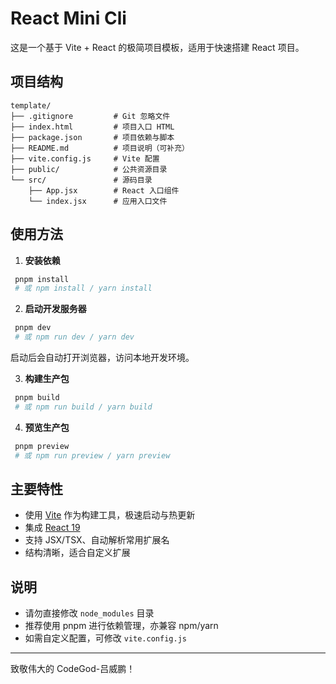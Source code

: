# React Mini Cli

这是一个基于 Vite + React 的极简项目模板，适用于快速搭建 React 项目。

## 项目结构

```plaintext
template/
├── .gitignore         # Git 忽略文件
├── index.html         # 项目入口 HTML
├── package.json       # 项目依赖与脚本
├── README.md          # 项目说明（可补充）
├── vite.config.js     # Vite 配置
├── public/            # 公共资源目录
└── src/               # 源码目录
    ├── App.jsx        # React 入口组件
    └── index.jsx      # 应用入口文件
```

## 使用方法

1. **安装依赖**

```bash
 pnpm install
 # 或 npm install / yarn install
```

2. **启动开发服务器**

```bash
 pnpm dev
 # 或 npm run dev / yarn dev
```

启动后会自动打开浏览器，访问本地开发环境。

3. **构建生产包**

```bash
 pnpm build
 # 或 npm run build / yarn build
```

4. **预览生产包**

```bash
 pnpm preview
 # 或 npm run preview / yarn preview
```

## 主要特性

- 使用 [Vite](https://vitejs.dev/) 作为构建工具，极速启动与热更新
- 集成 [React 19](https://react.dev/)
- 支持 JSX/TSX、自动解析常用扩展名
- 结构清晰，适合自定义扩展

## 说明

- 请勿直接修改 `node_modules` 目录
- 推荐使用 pnpm 进行依赖管理，亦兼容 npm/yarn
- 如需自定义配置，可修改 `vite.config.js`

---

致敬伟大的 CodeGod-吕威鹏！
